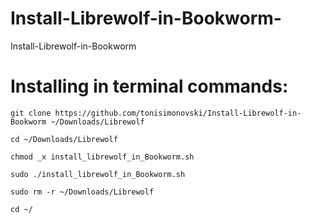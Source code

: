 # Install-Librewolf-in-Bookworm-
Install-Librewolf-in-Bookworm 

# Installing in terminal commands:

    git clone https://github.com/tonisimonovski/Install-Librewolf-in-Bookworm ~/Downloads/Librewolf

    cd ~/Downloads/Librewolf

    chmod _x install_librewolf_in_Bookworm.sh
  
    sudo ./install_librewolf_in_Bookworm.sh

    sudo rm -r ~/Downloads/Librewolf

    cd ~/
  
